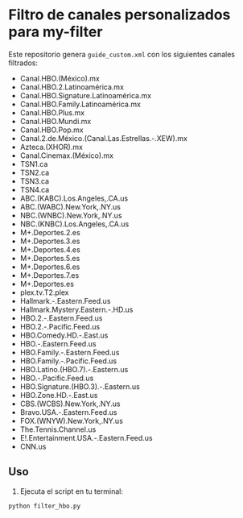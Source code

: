 # Filtro de canales personalizados para my-filter

Este repositorio genera `guide_custom.xml` con los siguientes canales filtrados:

- Canal.HBO.(México).mx  
- Canal.HBO.2.Latinoamérica.mx  
- Canal.HBO.Signature.Latinoamérica.mx  
- Canal.HBO.Family.Latinoamérica.mx  
- Canal.HBO.Plus.mx  
- Canal.HBO.Mundi.mx  
- Canal.HBO.Pop.mx  
- Canal.2.de.México.(Canal.Las.Estrellas.-.XEW).mx  
- Azteca.(XHOR).mx  
- Canal.Cinemax.(México).mx  
- TSN1.ca  
- TSN2.ca  
- TSN3.ca  
- TSN4.ca  
- ABC.(KABC).Los.Angeles,.CA.us  
- ABC.(WABC).New.York,.NY.us  
- NBC.(WNBC).New.York,.NY.us  
- NBC.(KNBC).Los.Angeles,.CA.us  
- M+.Deportes.2.es  
- M+.Deportes.3.es  
- M+.Deportes.4.es  
- M+.Deportes.5.es  
- M+.Deportes.6.es  
- M+.Deportes.7.es  
- M+.Deportes.es  
- plex.tv.T2.plex  
- Hallmark.-.Eastern.Feed.us  
- Hallmark.Mystery.Eastern.-.HD.us  
- HBO.2.-.Eastern.Feed.us  
- HBO.2.-.Pacific.Feed.us  
- HBO.Comedy.HD.-.East.us  
- HBO.-.Eastern.Feed.us  
- HBO.Family.-.Eastern.Feed.us  
- HBO.Family.-.Pacific.Feed.us  
- HBO.Latino.(HBO.7).-.Eastern.us  
- HBO.-.Pacific.Feed.us  
- HBO.Signature.(HBO.3).-.Eastern.us  
- HBO.Zone.HD.-.East.us  
- CBS.(WCBS).New.York,.NY.us  
- Bravo.USA.-.Eastern.Feed.us  
- FOX.(WNYW).New.York,.NY.us  
- The.Tennis.Channel.us  
- E!.Entertainment.USA.-.Eastern.Feed.us  
- CNN.us  

## Uso

1. Ejecuta el script en tu terminal:

```bash
python filter_hbo.py
